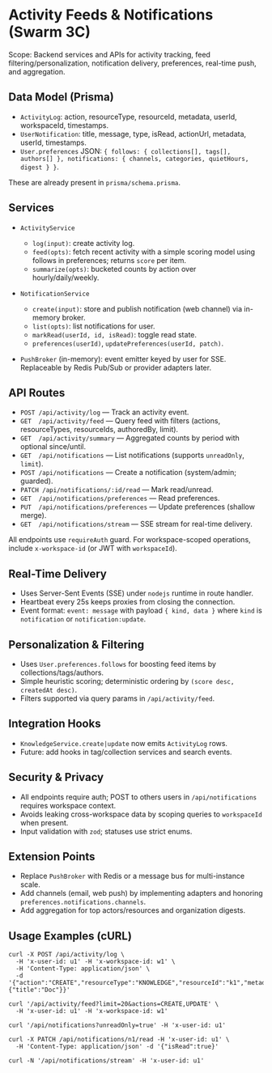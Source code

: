 # Activity Feeds & Notifications (Swarm 3C)

Scope: Backend services and APIs for activity tracking, feed filtering/personalization, notification delivery, preferences, real-time push, and aggregation.

## Data Model (Prisma)

- `ActivityLog`: action, resourceType, resourceId, metadata, userId, workspaceId, timestamps.
- `UserNotification`: title, message, type, isRead, actionUrl, metadata, userId, timestamps.
- `User.preferences` JSON: `{ follows: { collections[], tags[], authors[] }, notifications: { channels, categories, quietHours, digest } }`.

These are already present in `prisma/schema.prisma`.

## Services

- `ActivityService`
  - `log(input)`: create activity log.
  - `feed(opts)`: fetch recent activity with a simple scoring model using follows in preferences; returns `score` per item.
  - `summarize(opts)`: bucketed counts by action over hourly/daily/weekly.

- `NotificationService`
  - `create(input)`: store and publish notification (web channel) via in-memory broker.
  - `list(opts)`: list notifications for user.
  - `markRead(userId, id, isRead)`: toggle read state.
  - `preferences(userId)`, `updatePreferences(userId, patch)`.

- `PushBroker` (in-memory): event emitter keyed by user for SSE. Replaceable by Redis Pub/Sub or provider adapters later.

## API Routes

- `POST /api/activity/log` — Track an activity event.
- `GET  /api/activity/feed` — Query feed with filters (actions, resourceTypes, resourceIds, authoredBy, limit).
- `GET  /api/activity/summary` — Aggregated counts by period with optional since/until.
- `GET  /api/notifications` — List notifications (supports `unreadOnly`, `limit`).
- `POST /api/notifications` — Create a notification (system/admin; guarded).
- `PATCH /api/notifications/:id/read` — Mark read/unread.
- `GET  /api/notifications/preferences` — Read preferences.
- `PUT  /api/notifications/preferences` — Update preferences (shallow merge).
- `GET  /api/notifications/stream` — SSE stream for real-time delivery.

All endpoints use `requireAuth` guard. For workspace-scoped operations, include `x-workspace-id` (or JWT with `workspaceId`).

## Real-Time Delivery

- Uses Server-Sent Events (SSE) under `nodejs` runtime in route handler.
- Heartbeat every 25s keeps proxies from closing the connection.
- Event format: `event: message` with payload `{ kind, data }` where `kind` is `notification` or `notification:update`.

## Personalization & Filtering

- Uses `User.preferences.follows` for boosting feed items by collections/tags/authors.
- Simple heuristic scoring; deterministic ordering by `(score desc, createdAt desc)`.
- Filters supported via query params in `/api/activity/feed`.

## Integration Hooks

- `KnowledgeService.create|update` now emits `ActivityLog` rows.
- Future: add hooks in tag/collection services and search events.

## Security & Privacy

- All endpoints require auth; POST to others users in `/api/notifications` requires workspace context.
- Avoids leaking cross-workspace data by scoping queries to `workspaceId` when present.
- Input validation with `zod`; statuses use strict enums.

## Extension Points

- Replace `PushBroker` with Redis or a message bus for multi-instance scale.
- Add channels (email, web push) by implementing adapters and honoring `preferences.notifications.channels`.
- Add aggregation for top actors/resources and organization digests.

## Usage Examples (cURL)

```
curl -X POST /api/activity/log \
  -H 'x-user-id: u1' -H 'x-workspace-id: w1' \
  -H 'Content-Type: application/json' \
  -d '{"action":"CREATE","resourceType":"KNOWLEDGE","resourceId":"k1","metadata":{"title":"Doc"}}'

curl '/api/activity/feed?limit=20&actions=CREATE,UPDATE' \
  -H 'x-user-id: u1' -H 'x-workspace-id: w1'

curl '/api/notifications?unreadOnly=true' -H 'x-user-id: u1'

curl -X PATCH /api/notifications/n1/read -H 'x-user-id: u1' \
  -H 'Content-Type: application/json' -d '{"isRead":true}'

curl -N '/api/notifications/stream' -H 'x-user-id: u1'
```


